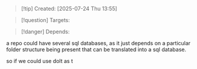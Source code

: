 
>[!tip] Created: [2025-07-24 Thu 13:55]

>[!question] Targets: 

>[!danger] Depends: 

a repo could have several sql databases, as it just depends on a particular folder structure being present that can be translated into a sql database.

so if we could use dolt as t
